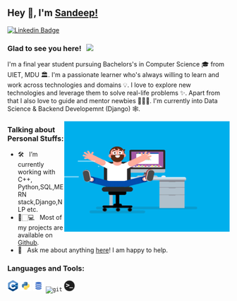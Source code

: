## Hey 👋, I'm [Sandeep!](https://github.com/Sandeep19531/)

[![Linkedin Badge](https://img.shields.io/badge/-LinkedIn-0e76a8?style=flat-square&logo=Linkedin&logoColor=white)](https://www.linkedin.com/in/sandeep-chander-62a638167/)

### Glad to see you here! &nbsp; ![](https://visitor-badge.glitch.me/badge?page_id=Sandeep19531.Sandeep19531&style=flat-square&color=0088cc)

I'm a final year student pursuing Bachelors's in Computer Science 🎓 from UIET, MDU 🏛. I'm a passionate learner who's always willing to learn and work across technologies and domains 💡. I love to explore new technologies and leverage them to solve real-life problems ✨. Apart from that I also love to guide and mentor newbies 👨🏻‍💻. I'm currently into Data Science & Backend Developemnt (Django) 🕸️.

<img align="right" height="250" width="375" alt="" src="https://github.com/Sandeep19531/Sandeep19531/blob/main/gifs/coder.gif" />

### Talking about Personal Stuffs:

- 🛠 &nbsp; I’m currently working with C++, Python,SQL,MERN stack,Django,NLP etc.
- 🚀🏻‍💻 &nbsp; Most of my projects are available on [Github](https://github.com/Sandeep19531).
- 💬 &nbsp; Ask me about anything [here](https://github.com/Sandeep19531/Sandeep19531/issues/)! I am happy to help.

### Languages and Tools:

<code><img height="25" src="https://raw.githubusercontent.com/github/explore/80688e429a7d4ef2fca1e82350fe8e3517d3494d/topics/cpp/cpp.png" alt="cpp"></code>
<code><img height="25" src="https://raw.githubusercontent.com/github/explore/80688e429a7d4ef2fca1e82350fe8e3517d3494d/topics/python/python.png" alt="python"></code>
<code><img height="25" src="https://raw.githubusercontent.com/github/explore/80688e429a7d4ef2fca1e82350fe8e3517d3494d/topics/sql/sql.png" alt="sql"></code>
<code><img height="25" src="https://devicons.github.io/devicon/devicon.git/icons/git/git-original.svg" alt="git"></code>
<code><img height="25" src="https://raw.githubusercontent.com/github/explore/80688e429a7d4ef2fca1e82350fe8e3517d3494d/topics/terminal/terminal.png" alt="terminal"></code>



